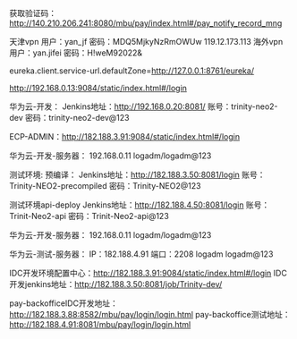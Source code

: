 获取验证码：
http://140.210.206.241:8080/mbu/pay/index.html#/pay_notify_record_mng


天津vpn
用户：yan_jf 密码：MDQ5MjkyNzRmOWUw
119.12.173.113
海外vpn
用户：yan.jifei 密码：H!weM92022&

eureka.client.service-url.defaultZone=http://127.0.0.1:8761/eureka/

http://192.168.0.13:9084/static/index.html#/login



华为云-开发：
Jenkins地址：http://192.168.0.20:8081/
账号：trinity-neo2-dev
密码：trinity-neo2-dev@123

ECP-ADMIN：http://182.188.3.91:9084/static/index.html#/login


华为云-开发-服务器：
192.168.0.11
logadm/logadm@123



测试环境:
预编译：
Jenkins地址：http://182.188.3.50:8081/login
账号：Trinity-NEO2-precompiled
密码：Trinity-NEO2@123

测试环境api-deploy
Jenkins地址：http://182.188.4.50:8081/login
账号：Trinit-Neo2-api
密码：Trinit-Neo2-api@123



华为云-开发-服务器：
192.168.0.11
logadm/logadm@123

华为云-测试-服务器：
IP：182.188.4.91 端口：2208
logadm
logadm@123

IDC开发环境配置中心：http://182.188.3.91:9084/static/index.html#/login
IDC开发jenkins地址：http://182.188.3.50:8081/job/Trinity-dev/

pay-backofficeIDC开发地址：http://182.188.3.88:8582/mbu/pay/login/login.html
pay-backoffice测试地址：http://182.188.4.91:8081/mbu/pay/login/login.html
